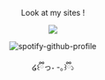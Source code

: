 

<div align="center">

Look at my sites !

<div align="center">

![](https://github.com/user-attachments/assets/f6e5f2e0-062c-4294-8a30-170ff65f4d0d)

<div align="center">
  
![spotify-github-profile](https://spotify-github-profile.kittinanx.com/api/view.svg?uid=8gf0bcfbsbpz6ihpnfkbnumjt&redirect=true][https://spotify-github-profile.kittinanx.com/api/view.svg?uid=8gf0bcfbsbpz6ihpnfkbnumjt&cover_image=true&theme=default&show_offline=true&background_color=121212&interchange=true)


໒꒰ྀིっ˕ -｡꒱ྀི১ 



